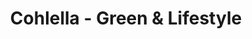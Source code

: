---
title: "Cohlella - Green & Lifestyle"
url: /hamburg/cohlella-green-und-lifestyle/
shop: Hanf
---